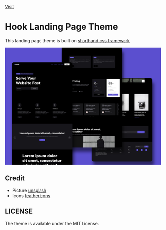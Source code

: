 <a href="https://fluxscript.github.io/Flux_script_website/" targer="_blank">
Visit
</a>

# Hook Landing Page Theme

This landing page theme is built on [shorthand css framework](https://github.com/shorthandcss/shorthand)

![preview](/preview.jpg)

## Credit

* Picture [unsplash](https://unsplash.com)
* Icons [feathericons](https://feathericons.com)

## LICENSE

The theme is available under the MIT License.
